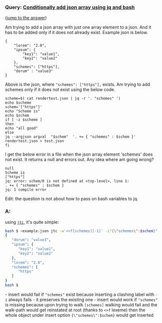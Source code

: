 ### Query: [Conditionally add json array using jq and bash](https://stackoverflow.com/questions/59946450/conditionally-add-json-array-using-jq-and-bash)
([jump to the answer]())

Am trying to add a json array with just one array element to a json. And it has to be added only if it does not already exist. 
Example json is below.

    {
        "lorem": "2.0",
        "ipsum": {
            "key1": "value1",
            "key2": "value2"
        },
        "schemes": ["https"],
        "dorum" : "value3" 
    }
Above is the json, where `"schemes": ["https"],` exists. Am trying to add schemes only if it does not exist using the below code.

    scheme=$( cat rendertest.json | jq -r '. "schemes" ')
    echo $scheme
    schem='["https"]'
    echo "Scheme is"
    echo $schem
    if [ -z $scheme ]
    then
    echo "all good"
    else 
    jq --argjson argval  "$schem"  '. += { "schemes" : $schem }' rendertest.json > test.json
    fi

I get the below error in a file when the json array element 'schemes' does not exist. It returns a null and errors out. Any idea where am going wrong?

    null
    Scheme is
    ["https"]
    jq: error: schem/0 is not defined at <top-level>, line 1:
    . += { "schemes" : $schem }                   
    jq: 1 compile error


Edit: the question is not about how to pass on bash variables to jq.

### A:
using [`jtc`](https://github.com/ldn-softdev/jtc), it's quite simple:
```bash
bash $ <example.json jtc -w'<>f[schemes][-1]' -i"{\"schemes\":$schem}"
{
   "dorum": "value3",
   "ipsum": {
      "key1": "value1",
      "key2": "value2"
   },
   "lorem": "2.0",
   "schemes": [
      "https"
   ]
}
bash $ 
```
\- insert would fail if `"schemes"` exist because inserting a clashing label with `-i` always fails - it preserves the existing one
\- insert would work if `"schemes"` is missing because upon trying to walk `[schemes]` walking would fail and the walk-path would get
reinstated at root (thanks to `<>f` lexeme) then the whole object under insert option `{\"schemes\":$schem}` would get inserted


